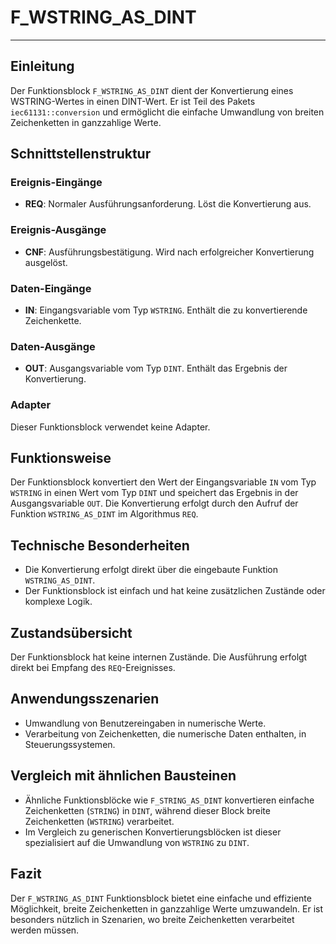 # F_WSTRING_AS_DINT

* * * * * * * * * *
## Einleitung
Der Funktionsblock `F_WSTRING_AS_DINT` dient der Konvertierung eines WSTRING-Wertes in einen DINT-Wert. Er ist Teil des Pakets `iec61131::conversion` und ermöglicht die einfache Umwandlung von breiten Zeichenketten in ganzzahlige Werte.

## Schnittstellenstruktur
### **Ereignis-Eingänge**
- **REQ**: Normaler Ausführungsanforderung. Löst die Konvertierung aus.

### **Ereignis-Ausgänge**
- **CNF**: Ausführungsbestätigung. Wird nach erfolgreicher Konvertierung ausgelöst.

### **Daten-Eingänge**
- **IN**: Eingangsvariable vom Typ `WSTRING`. Enthält die zu konvertierende Zeichenkette.

### **Daten-Ausgänge**
- **OUT**: Ausgangsvariable vom Typ `DINT`. Enthält das Ergebnis der Konvertierung.

### **Adapter**
Dieser Funktionsblock verwendet keine Adapter.

## Funktionsweise
Der Funktionsblock konvertiert den Wert der Eingangsvariable `IN` vom Typ `WSTRING` in einen Wert vom Typ `DINT` und speichert das Ergebnis in der Ausgangsvariable `OUT`. Die Konvertierung erfolgt durch den Aufruf der Funktion `WSTRING_AS_DINT` im Algorithmus `REQ`.

## Technische Besonderheiten
- Die Konvertierung erfolgt direkt über die eingebaute Funktion `WSTRING_AS_DINT`.
- Der Funktionsblock ist einfach und hat keine zusätzlichen Zustände oder komplexe Logik.

## Zustandsübersicht
Der Funktionsblock hat keine internen Zustände. Die Ausführung erfolgt direkt bei Empfang des `REQ`-Ereignisses.

## Anwendungsszenarien
- Umwandlung von Benutzereingaben in numerische Werte.
- Verarbeitung von Zeichenketten, die numerische Daten enthalten, in Steuerungssystemen.

## Vergleich mit ähnlichen Bausteinen
- Ähnliche Funktionsblöcke wie `F_STRING_AS_DINT` konvertieren einfache Zeichenketten (`STRING`) in `DINT`, während dieser Block breite Zeichenketten (`WSTRING`) verarbeitet.
- Im Vergleich zu generischen Konvertierungsblöcken ist dieser spezialisiert auf die Umwandlung von `WSTRING` zu `DINT`.

## Fazit
Der `F_WSTRING_AS_DINT` Funktionsblock bietet eine einfache und effiziente Möglichkeit, breite Zeichenketten in ganzzahlige Werte umzuwandeln. Er ist besonders nützlich in Szenarien, wo breite Zeichenketten verarbeitet werden müssen.